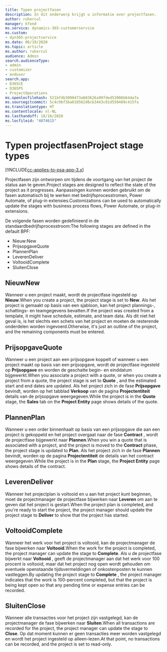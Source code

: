 ```yaml
---
title: Typen projectfasen
description: In dit onderwerp krijgt u informatie over projectfasen.
author: ruhercul
manager: kfend
ms.service: dynamics-365-customerservice
ms.custom:
- dyn365-projectservice
ms.date: 06/19/2020
ms.topic: article
ms.author: ruhercul
audience: Admin
search.audienceType:
- admin
- customizer
- enduser
search.app:
- D365CE
- D365PS
- ProjectOperations
ms.openlocfilehash: 521bf4b3090473a603626a99fded53906b644a7a
ms.sourcegitcommit: 5c4c9bf3ba018562d6cb3443c01d550489c415fa
ms.translationtype: HT
ms.contentlocale: nl-NL
ms.lasthandoff: 10/16/2020
ms.locfileid: "4074615"
---
```

# <a name="project-stage-types"></a><span data-ttu-id="e5ecb-103">Typen projectfasen</span><span class="sxs-lookup"><span data-stu-id="e5ecb-103">Project stage types</span></span> 

[!INCLUDE[cc-applies-to-psa-app-3.x](../includes/cc-applies-to-psa-app-3x.md)]

<span data-ttu-id="e5ecb-104">Projectfasen zijn ontworpen om tijdens de voortgang van het project de status aan te geven.</span><span class="sxs-lookup"><span data-stu-id="e5ecb-104">Project stages are designed to reflect the state of the project as it progresses.</span></span> <span data-ttu-id="e5ecb-105">Aanpassingen kunnen worden gebruikt om de fasen automatisch bij te werken met bedrijfsprocesstromen, Power Automate, of plug-in extensies.</span><span class="sxs-lookup"><span data-stu-id="e5ecb-105">Customizations can be used to automatically update the stages with business process flows, Power Automate, or plug-in extensions.</span></span>

<span data-ttu-id="e5ecb-106">De volgende fasen worden gedefinieerd in de standaardbedrijfsprocesstroom:</span><span class="sxs-lookup"><span data-stu-id="e5ecb-106">The following stages are defined in the default BPF:</span></span>

- <span data-ttu-id="e5ecb-107">Nieuw:</span><span class="sxs-lookup"><span data-stu-id="e5ecb-107">New</span></span>
- <span data-ttu-id="e5ecb-108">Prijsopgave</span><span class="sxs-lookup"><span data-stu-id="e5ecb-108">Quote</span></span>
- <span data-ttu-id="e5ecb-109">Plannen</span><span class="sxs-lookup"><span data-stu-id="e5ecb-109">Plan</span></span>
- <span data-ttu-id="e5ecb-110">Leveren</span><span class="sxs-lookup"><span data-stu-id="e5ecb-110">Deliver</span></span>
- <span data-ttu-id="e5ecb-111">Voltooid</span><span class="sxs-lookup"><span data-stu-id="e5ecb-111">Complete</span></span>
- <span data-ttu-id="e5ecb-112">Sluiten</span><span class="sxs-lookup"><span data-stu-id="e5ecb-112">Close</span></span> 

## <a name="new"></a><span data-ttu-id="e5ecb-113">Nieuw</span><span class="sxs-lookup"><span data-stu-id="e5ecb-113">New</span></span>

<span data-ttu-id="e5ecb-114">Wanneer u een project maakt, wordt de projectfase ingesteld op **Nieuw**.</span><span class="sxs-lookup"><span data-stu-id="e5ecb-114">When you create a project, the project stage is set to **New**.</span></span> <span data-ttu-id="e5ecb-115">Als het project is gemaakt op basis van een sjabloon, kan het project plannings-, schattings- en teamgegevens bevatten.</span><span class="sxs-lookup"><span data-stu-id="e5ecb-115">If the project was created from a template, it might have schedule, estimate, and team data.</span></span> <span data-ttu-id="e5ecb-116">Als dit niet het geval is, is het slechts een schets van het project en moeten de resterende onderdelen worden ingevoerd.</span><span class="sxs-lookup"><span data-stu-id="e5ecb-116">Otherwise, it's just an outline of the project, and the remaining components must be entered.</span></span>

## <a name="quote"></a><span data-ttu-id="e5ecb-117">Prijsopgave</span><span class="sxs-lookup"><span data-stu-id="e5ecb-117">Quote</span></span>

<span data-ttu-id="e5ecb-118">Wanneer u een project aan een prijsopgave koppelt of wanneer u een project maakt op basis van een prijsopgave, wordt de projectfase ingesteld op **Prijsopgave** en worden de geschatte begin- en einddatum bijgewerkt.</span><span class="sxs-lookup"><span data-stu-id="e5ecb-118">When you associate a project with a quote, or when you create a project from a quote, the project stage is set to **Quote** , and the estimated start and end dates are updated.</span></span> <span data-ttu-id="e5ecb-119">Als het project zich in de fase **Prijsopgave** bevindt, worden op het tabblad **Verkoop** van de pagina **Projectentiteit** details van de prijsopgave weergegeven.</span><span class="sxs-lookup"><span data-stu-id="e5ecb-119">While the project is in the **Quote** stage, the **Sales** tab on the **Project Entity** page shows details of the quote.</span></span>

## <a name="plan"></a><span data-ttu-id="e5ecb-120">Plannen</span><span class="sxs-lookup"><span data-stu-id="e5ecb-120">Plan</span></span>

<span data-ttu-id="e5ecb-121">Wanneer u een order binnenhaalt op basis van een prijsopgave die aan een project is gekoppeld en het project overgaat naar de fase **Contract** , wordt de projectfase bijgewerkt naar **Plannen**.</span><span class="sxs-lookup"><span data-stu-id="e5ecb-121">When you win a quote that is associated with a project, and the project is moved to the **Contract** phase, the project stage is updated to **Plan**.</span></span> <span data-ttu-id="e5ecb-122">Als het project zich in de fase **Plannen** bevindt, worden op de pagina **Projectentiteit** de details van het contract weergegeven.</span><span class="sxs-lookup"><span data-stu-id="e5ecb-122">While the project is in the **Plan** stage, the **Project Entity** page shows details of the contract.</span></span>

## <a name="deliver"></a><span data-ttu-id="e5ecb-123">Leveren</span><span class="sxs-lookup"><span data-stu-id="e5ecb-123">Deliver</span></span>

<span data-ttu-id="e5ecb-124">Wanneer het projectplan is voltooid en u aan het project kunt beginnen, moet de projectmanager de projectfase bijwerken naar **Leveren** om aan te geven dat het project is gestart.</span><span class="sxs-lookup"><span data-stu-id="e5ecb-124">When the project plan is completed, and you're ready to start the project, the project manager should update the project stage to **Deliver** to show that the project has started.</span></span>

## <a name="complete"></a><span data-ttu-id="e5ecb-125">Voltooid</span><span class="sxs-lookup"><span data-stu-id="e5ecb-125">Complete</span></span> 

<span data-ttu-id="e5ecb-126">Wanneer het werk voor het project is voltooid, kan de projectmanager de fase bijwerken naar **Voltooid**.</span><span class="sxs-lookup"><span data-stu-id="e5ecb-126">When the work for the project is completed, the project manager can update the stage to **Complete**.</span></span> <span data-ttu-id="e5ecb-127">Als u de projectfase bijwerkt naar **Voltooid** , geeft de projectmanager aan dat het werk voor 100 procent is voltooid, maar dat het project nog open wordt gehouden om eventuele openstaande tijdsvermeldingen of onkostenposten te kunnen vastleggen.</span><span class="sxs-lookup"><span data-stu-id="e5ecb-127">By updating the project stage to **Complete** , the project manager indicates that the work is 100-percent completed, but that the project is being kept open so that any pending time or expense entries can be recorded.</span></span>

## <a name="close"></a><span data-ttu-id="e5ecb-128">Sluiten</span><span class="sxs-lookup"><span data-stu-id="e5ecb-128">Close</span></span>

<span data-ttu-id="e5ecb-129">Wanneer alle transacties voor het project zijn vastgelegd, kan de projectmanager de fase bijwerken naar **Sluiten**.</span><span class="sxs-lookup"><span data-stu-id="e5ecb-129">When all transactions are recorded for the project, the project manager can update the stage to **Close**.</span></span> <span data-ttu-id="e5ecb-130">Op dat moment kunnen er geen transacties meer worden vastgelegd en wordt het project ingesteld op alleen-lezen.</span><span class="sxs-lookup"><span data-stu-id="e5ecb-130">At that point, no transactions can be recorded, and the project is set to read-only.</span></span>
